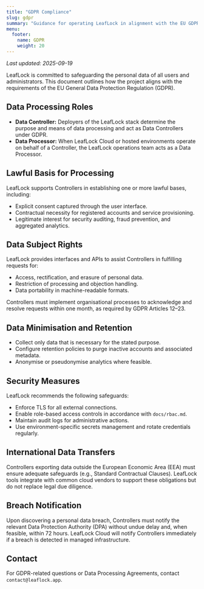 ```yaml
---
title: "GDPR Compliance"
slug: gdpr
summary: "Guidance for operating LeafLock in alignment with the EU GDPR."
menu:
  footer:
    name: GDPR
    weight: 20
---
```


_Last updated: 2025-09-19_

LeafLock is committed to safeguarding the personal data of all users and administrators.
This document outlines how the project aligns with the requirements of the EU General
Data Protection Regulation (GDPR).

## Data Processing Roles
- **Data Controller:** Deployers of the LeafLock stack determine the purpose and means of
  data processing and act as Data Controllers under GDPR.
- **Data Processor:** When LeafLock Cloud or hosted environments operate on behalf of a
  Controller, the LeafLock operations team acts as a Data Processor.

## Lawful Basis for Processing
LeafLock supports Controllers in establishing one or more lawful bases, including:
- Explicit consent captured through the user interface.
- Contractual necessity for registered accounts and service provisioning.
- Legitimate interest for security auditing, fraud prevention, and aggregated analytics.

## Data Subject Rights
LeafLock provides interfaces and APIs to assist Controllers in fulfilling requests for:
- Access, rectification, and erasure of personal data.
- Restriction of processing and objection handling.
- Data portability in machine-readable formats.

Controllers must implement organisational processes to acknowledge and resolve requests
within one month, as required by GDPR Articles 12–23.

## Data Minimisation and Retention
- Collect only data that is necessary for the stated purpose.
- Configure retention policies to purge inactive accounts and associated metadata.
- Anonymise or pseudonymise analytics where feasible.

## Security Measures
LeafLock recommends the following safeguards:
- Enforce TLS for all external connections.
- Enable role-based access controls in accordance with `docs/rbac.md`.
- Maintain audit logs for administrative actions.
- Use environment-specific secrets management and rotate credentials regularly.

## International Data Transfers
Controllers exporting data outside the European Economic Area (EEA) must ensure adequate
safeguards (e.g., Standard Contractual Clauses). LeafLock tools integrate with common
cloud vendors to support these obligations but do not replace legal due diligence.

## Breach Notification
Upon discovering a personal data breach, Controllers must notify the relevant Data
Protection Authority (DPA) without undue delay and, when feasible, within 72 hours.
LeafLock Cloud will notify Controllers immediately if a breach is detected in managed
infrastructure.

## Contact
For GDPR-related questions or Data Processing Agreements, contact `contact@leaflock.app`.
